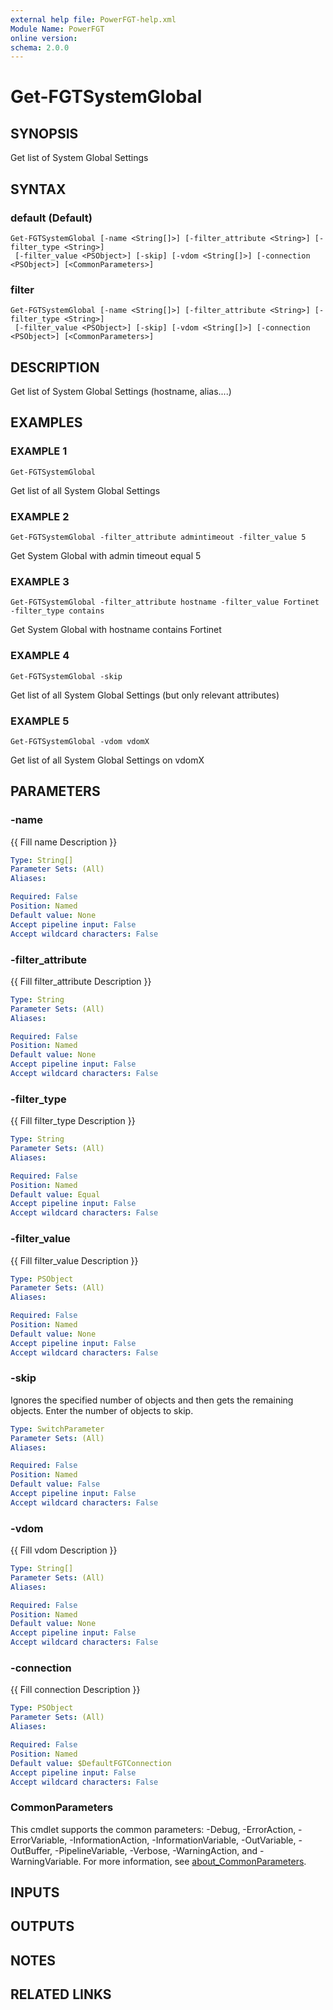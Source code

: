 ```yaml
---
external help file: PowerFGT-help.xml
Module Name: PowerFGT
online version:
schema: 2.0.0
---
```


# Get-FGTSystemGlobal

## SYNOPSIS
Get list of System Global Settings

## SYNTAX

### default (Default)
```
Get-FGTSystemGlobal [-name <String[]>] [-filter_attribute <String>] [-filter_type <String>]
 [-filter_value <PSObject>] [-skip] [-vdom <String[]>] [-connection <PSObject>] [<CommonParameters>]
```

### filter
```
Get-FGTSystemGlobal [-name <String[]>] [-filter_attribute <String>] [-filter_type <String>]
 [-filter_value <PSObject>] [-skip] [-vdom <String[]>] [-connection <PSObject>] [<CommonParameters>]
```

## DESCRIPTION
Get list of System Global Settings (hostname, alias....)

## EXAMPLES

### EXAMPLE 1
```
Get-FGTSystemGlobal
```

Get list of all System Global Settings

### EXAMPLE 2
```
Get-FGTSystemGlobal -filter_attribute admintimeout -filter_value 5
```

Get System Global with admin timeout equal 5

### EXAMPLE 3
```
Get-FGTSystemGlobal -filter_attribute hostname -filter_value Fortinet -filter_type contains
```

Get System Global with hostname contains Fortinet

### EXAMPLE 4
```
Get-FGTSystemGlobal -skip
```

Get list of all System Global Settings (but only relevant attributes)

### EXAMPLE 5
```
Get-FGTSystemGlobal -vdom vdomX
```

Get list of all System Global Settings on vdomX

## PARAMETERS

### -name
{{ Fill name Description }}

```yaml
Type: String[]
Parameter Sets: (All)
Aliases:

Required: False
Position: Named
Default value: None
Accept pipeline input: False
Accept wildcard characters: False
```

### -filter_attribute
{{ Fill filter_attribute Description }}

```yaml
Type: String
Parameter Sets: (All)
Aliases:

Required: False
Position: Named
Default value: None
Accept pipeline input: False
Accept wildcard characters: False
```

### -filter_type
{{ Fill filter_type Description }}

```yaml
Type: String
Parameter Sets: (All)
Aliases:

Required: False
Position: Named
Default value: Equal
Accept pipeline input: False
Accept wildcard characters: False
```

### -filter_value
{{ Fill filter_value Description }}

```yaml
Type: PSObject
Parameter Sets: (All)
Aliases:

Required: False
Position: Named
Default value: None
Accept pipeline input: False
Accept wildcard characters: False
```

### -skip
Ignores the specified number of objects and then gets the remaining objects.
Enter the number of objects to skip.

```yaml
Type: SwitchParameter
Parameter Sets: (All)
Aliases:

Required: False
Position: Named
Default value: False
Accept pipeline input: False
Accept wildcard characters: False
```

### -vdom
{{ Fill vdom Description }}

```yaml
Type: String[]
Parameter Sets: (All)
Aliases:

Required: False
Position: Named
Default value: None
Accept pipeline input: False
Accept wildcard characters: False
```

### -connection
{{ Fill connection Description }}

```yaml
Type: PSObject
Parameter Sets: (All)
Aliases:

Required: False
Position: Named
Default value: $DefaultFGTConnection
Accept pipeline input: False
Accept wildcard characters: False
```

### CommonParameters
This cmdlet supports the common parameters: -Debug, -ErrorAction, -ErrorVariable, -InformationAction, -InformationVariable, -OutVariable, -OutBuffer, -PipelineVariable, -Verbose, -WarningAction, and -WarningVariable. For more information, see [about_CommonParameters](http://go.microsoft.com/fwlink/?LinkID=113216).

## INPUTS

## OUTPUTS

## NOTES

## RELATED LINKS
